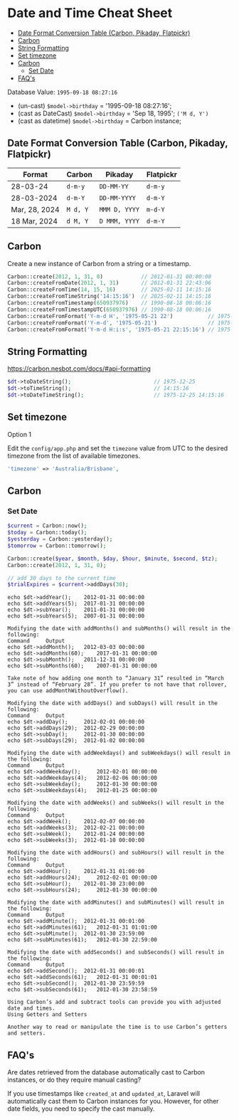 # Date and Time Cheat Sheet

- [Date Format Conversion Table (Carbon, Pikaday, Flatpickr)](#date-format-conversion-table-carbon-pikaday-flatpickr)
- [Carbon](#carbon)
- [String Formatting](#string-formatting)
- [Set timezone](#set-timezone)
- [Carbon](#carbon-1)
    - [Set Date](#set-date)
- [FAQ's](#faqs)


Database Value: `1995-09-18 08:27:16`

- (un-cast) `$model->birthday` = '1995-09-18 08:27:16'; 
- (cast as DateCast) `$model->birthday` = 'Sep 18, 1995'; `('M d, Y')`
- (cast as datetime) `$model->birthday` = Carbon instance; 

## Date Format Conversion Table (Carbon, Pikaday, Flatpickr)

| Format        | Carbon   | Pikaday       | Flatpickr |
| ------------- | -------- | ------------- | --------- |
| 28-03-24      | `d-m-y`  | `DD-MM-YY`    | `d-m-y`   |
| 28-03-2024    | `d-m-Y`  | `DD-MM-YYYY`  | `d-m-Y`   |
| Mar, 28, 2024 | `M d, Y` | `MMM D, YYYY` | `m-d-Y`   |
| 18 Mar, 2024  | `d M, Y` | `D MMM, YYYY` | `d-m-Y`   |

<!-- | Year-Month-Day | `Y-m-d`       | `YYYY-MM-DD`       | `Y-m-d`     |
| Full Date Time | `Y-m-d H:i:s` | `YYYY-MM-DD H:i:s` | `Y-m-d H:i` |
| 24-Hour Time   | `H:i`         | `HH:mm`            | `H:i`       | -->

## Carbon

Create a new instance of Carbon from a string or a timestamp.

```php +torchlight-php
Carbon::create(2012, 1, 31, 0)            // 2012-01-31 00:00:00
Carbon::createFromDate(2012, 1, 31)       // 2012-01-31 22:43:06
Carbon::createFromTime(14, 15, 16)        // 2025-02-11 14:15:16
Carbon::createFromTimeString('14:15:16')  // 2025-02-11 14:15:16
Carbon::createFromTimestamp(650937976)    // 1990-08-18 00:06:16
Carbon::createFromTimestampUTC(650937976) // 1990-08-18 00:06:16
Carbon::createFromFormat('Y-m-d H', '1975-05-21 22')           // 1975-05-21 22:00:00
Carbon::createFromFormat('Y-m-d', '1975-05-21')                // 1975-05-21 22:43:06
Carbon::createFromFormat('Y-m-d H:i:s', '1975-05-21 22:15:16') // 1975-05-21 22:15:16
```


## String Formatting

https://carbon.nesbot.com/docs/#api-formatting

```php +torchlight-php
$dt->toDateString();                          // 1975-12-25
$dt->toTimeString();                          // 14:15:16
$dt->toDateTimeString();                      // 1975-12-25 14:15:16
```

<!-- You can also set the default __toString() format (which defaults to Y-m-d H:i:s) thats used when type juggling occurs.

$dt = Carbon::createFromFormat('Y-m-d H:i:s.u', '2019-02-01 03:45:27.612584'); -->


## Set timezone

Option 1

Edit the `config/app.php` and set the `timezone` value from UTC to the desired timezone from the
list of available timezones.

```php +torchlight-php
'timezone' => 'Australia/Brisbane',
```


## Carbon


### Set Date
```php +torchlight-php
$current = Carbon::now();
$today = Carbon::today();
$yesterday = Carbon::yesterday();
$tomorrow = Carbon::tomorrow();

Carbon::create($year, $month, $day, $hour, $minute, $second, $tz);
Carbon::create(2012, 1, 31, 0);

// add 30 days to the current time
$trialExpires = $current->addDays(30);
```

    echo $dt->addYear(); 	2012-01-31 00:00:00
    echo $dt->addYears(5); 	2017-01-31 00:00:00
    echo $dt->subYear(); 	2011-01-31 00:00:00
    echo $dt->subYears(5); 	2007-01-31 00:00:00

    Modifying the date with addMonths() and subMonths() will result in the following:
    Command 	Output
    echo $dt->addMonth(); 	2012-03-03 00:00:00
    echo $dt->addMonths(60); 	2017-01-31 00:00:00
    echo $dt->subMonth(); 	2011-12-31 00:00:00
    echo $dt->subMonths(60); 	2007-01-31 00:00:00

    Take note of how adding one month to “January 31” resulted in “March 3” instead of “February 28”. If you prefer to not have that rollover, you can use addMonthWithoutOverflow().

    Modifying the date with addDays() and subDays() will result in the following:
    Command 	Output
    echo $dt->addDay(); 	2012-02-01 00:00:00
    echo $dt->addDays(29); 	2012-02-29 00:00:00
    echo $dt->subDay(); 	2012-01-30 00:00:00
    echo $dt->subDays(29); 	2012-01-02 00:00:00

    Modifying the date with addWeekdays() and subWeekdays() will result in the following:
    Command 	Output
    echo $dt->addWeekday(); 	2012-02-01 00:00:00
    echo $dt->addWeekdays(4); 	2012-02-06 00:00:00
    echo $dt->subWeekday(); 	2012-01-30 00:00:00
    echo $dt->subWeekdays(4); 	2012-01-25 00:00:00

    Modifying the date with addWeeks() and subWeeks() will result in the following:
    Command 	Output
    echo $dt->addWeek(); 	2012-02-07 00:00:00
    echo $dt->addWeeks(3); 	2012-02-21 00:00:00
    echo $dt->subWeek(); 	2012-01-24 00:00:00
    echo $dt->subWeeks(3); 	2012-01-10 00:00:00

    Modifying the date with addHours() and subHours() will result in the following:
    Command 	Output
    echo $dt->addHour(); 	2012-01-31 01:00:00
    echo $dt->addHours(24); 	2012-02-01 00:00:00
    echo $dt->subHour(); 	2012-01-30 23:00:00
    echo $dt->subHours(24); 	2012-01-30 00:00:00

    Modifying the date with addMinutes() and subMinutes() will result in the following:
    Command 	Output
    echo $dt->addMinute(); 	2012-01-31 00:01:00
    echo $dt->addMinutes(61); 	2012-01-31 01:01:00
    echo $dt->subMinute(); 	2012-01-30 23:59:00
    echo $dt->subMinutes(61); 	2012-01-30 22:59:00

    Modifying the date with addSeconds() and subSeconds() will result in the following:
    Command 	Output
    echo $dt->addSecond(); 	2012-01-31 00:00:01
    echo $dt->addSeconds(61); 	2012-01-31 00:01:01
    echo $dt->subSecond(); 	2012-01-30 23:59:59
    echo $dt->subSeconds(61); 	2012-01-30 23:58:59

    Using Carbon’s add and subtract tools can provide you with adjusted date and times.
    Using Getters and Setters

    Another way to read or manipulate the time is to use Carbon’s getters and setters.



## FAQ's

<question>Are dates retrieved from the database automatically cast to Carbon instances, or
do they require manual casting?</question>

If you use timestamps like `created_at` and `updated_at`, Laravel will automatically cast
them to Carbon instances for you. However, for other date fields, you need to specify the
cast manually.